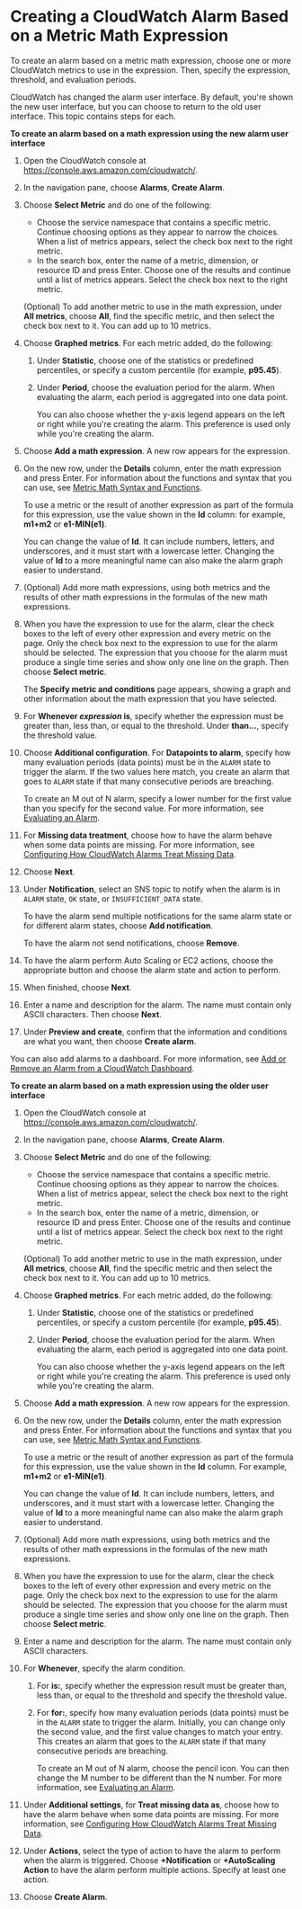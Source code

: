 # Creating a CloudWatch Alarm Based on a Metric Math Expression<a name="Create-alarm-on-metric-math-expression"></a>

To create an alarm based on a metric math expression, choose one or more CloudWatch metrics to use in the expression\. Then, specify the expression, threshold, and evaluation periods\.

CloudWatch has changed the alarm user interface\. By default, you're shown the new user interface, but you can choose to return to the old user interface\. This topic contains steps for each\.

**To create an alarm based on a math expression using the new alarm user interface**

1. Open the CloudWatch console at [https://console\.aws\.amazon\.com/cloudwatch/](https://console.aws.amazon.com/cloudwatch/)\.

1. In the navigation pane, choose **Alarms**, **Create Alarm**\.

1. Choose **Select Metric** and do one of the following:
   + Choose the service namespace that contains a specific metric\. Continue choosing options as they appear to narrow the choices\. When a list of metrics appears, select the check box next to the right metric\.
   + In the search box, enter the name of a metric, dimension, or resource ID and press Enter\. Choose one of the results and continue until a list of metrics appears\. Select the check box next to the right metric\. 

   \(Optional\) To add another metric to use in the math expression, under **All metrics**, choose **All**, find the specific metric, and then select the check box next to it\. You can add up to 10 metrics\.

1. Choose **Graphed metrics**\. For each metric added, do the following:

   1. Under **Statistic**, choose one of the statistics or predefined percentiles, or specify a custom percentile \(for example, **p95\.45**\)\.

   1. Under **Period**, choose the evaluation period for the alarm\. When evaluating the alarm, each period is aggregated into one data point\.

      You can also choose whether the y\-axis legend appears on the left or right while you're creating the alarm\. This preference is used only while you're creating the alarm\.

1. Choose **Add a math expression**\. A new row appears for the expression\.

1. On the new row, under the **Details** column, enter the math expression and press Enter\. For information about the functions and syntax that you can use, see [Metric Math Syntax and Functions](using-metric-math.md#metric-math-syntax)\.

   To use a metric or the result of another expression as part of the formula for this expression, use the value shown in the **Id** column: for example, **m1\+m2** or **e1\-MIN\(e1\)**\.

   You can change the value of **Id**\. It can include numbers, letters, and underscores, and it must start with a lowercase letter\. Changing the value of **Id** to a more meaningful name can also make the alarm graph easier to understand\. 

1. \(Optional\) Add more math expressions, using both metrics and the results of other math expressions in the formulas of the new math expressions\.

1. When you have the expression to use for the alarm, clear the check boxes to the left of every other expression and every metric on the page\. Only the check box next to the expression to use for the alarm should be selected\. The expression that you choose for the alarm must produce a single time series and show only one line on the graph\. Then choose **Select metric**\.

   The **Specify metric and conditions** page appears, showing a graph and other information about the math expression that you have selected\.

1. For **Whenever *expression* is**, specify whether the expression must be greater than, less than, or equal to the threshold\. Under **than\.\.\.**, specify the threshold value\.

1. Choose **Additional configuration**\. For **Datapoints to alarm**, specify how many evaluation periods \(data points\) must be in the `ALARM` state to trigger the alarm\. If the two values here match, you create an alarm that goes to `ALARM` state if that many consecutive periods are breaching\.

   To create an M out of N alarm, specify a lower number for the first value than you specify for the second value\. For more information, see [Evaluating an Alarm](AlarmThatSendsEmail.md#alarm-evaluation)\.

1. For **Missing data treatment**, choose how to have the alarm behave when some data points are missing\. For more information, see [Configuring How CloudWatch Alarms Treat Missing Data](AlarmThatSendsEmail.md#alarms-and-missing-data)\.

1. Choose **Next**\.

1. Under **Notification**, select an SNS topic to notify when the alarm is in `ALARM` state, `OK` state, or `INSUFFICIENT_DATA` state\.

   To have the alarm send multiple notifications for the same alarm state or for different alarm states, choose **Add notification**\.

   To have the alarm not send notifications, choose **Remove**\.

1. To have the alarm perform Auto Scaling or EC2 actions, choose the appropriate button and choose the alarm state and action to perform\.

1. When finished, choose **Next**\.

1. Enter a name and description for the alarm\. The name must contain only ASCII characters\. Then choose **Next**\.

1. Under **Preview and create**, confirm that the information and conditions are what you want, then choose **Create alarm**\.

You can also add alarms to a dashboard\. For more information, see [Add or Remove an Alarm from a CloudWatch Dashboard](add_remove_alarm_dashboard.md)\. 

**To create an alarm based on a math expression using the older user interface**

1. Open the CloudWatch console at [https://console\.aws\.amazon\.com/cloudwatch/](https://console.aws.amazon.com/cloudwatch/)\.

1. In the navigation pane, choose **Alarms**, **Create Alarm**\.

1. Choose **Select Metric** and do one of the following:
   + Choose the service namespace that contains a specific metric\. Continue choosing options as they appear to narrow the choices\. When a list of metrics appear, select the check box next to the right metric\.
   + In the search box, enter the name of a metric, dimension, or resource ID and press Enter\. Choose one of the results and continue until a list of metrics appear\. Select the check box next to the right metric\. 

   \(Optional\) To add another metric to use in the math expression, under **All metrics**, choose **All**, find the specific metric and then select the check box next to it\. You can add up to 10 metrics\.

1. Choose **Graphed metrics**\. For each metric added, do the following:

   1. Under **Statistic**, choose one of the statistics or predefined percentiles, or specify a custom percentile \(for example, **p95\.45**\)\.

   1. Under **Period**, choose the evaluation period for the alarm\. When evaluating the alarm, each period is aggregated into one data point\.

      You can also choose whether the y\-axis legend appears on the left or right while you're creating the alarm\. This preference is used only while you're creating the alarm\.

1. Choose **Add a math expression**\. A new row appears for the expression\.

1. On the new row, under the **Details** column, enter the math expression and press Enter\. For information about the functions and syntax that you can use, see [Metric Math Syntax and Functions](using-metric-math.md#metric-math-syntax)\.

   To use a metric or the result of another expression as part of the formula for this expression, use the value shown in the **Id** column\. For example, **m1\+m2** or **e1\-MIN\(e1\)**\.

   You can change the value of **Id**\. It can include numbers, letters, and underscores, and it must start with a lowercase letter\. Changing the value of **Id** to a more meaningful name can also make the alarm graph easier to understand\. 

1. \(Optional\) Add more math expressions, using both metrics and the results of other math expressions in the formulas of the new math expressions\.

1. When you have the expression to use for the alarm, clear the check boxes to the left of every other expression and every metric on the page\. Only the check box next to the expression to use for the alarm should be selected\. The expression that you choose for the alarm must produce a single time series and show only one line on the graph\. Then choose **Select metric**\.

1. Enter a name and description for the alarm\. The name must contain only ASCII characters\. 

1. For **Whenever**, specify the alarm condition\.

   1. For **is:**, specify whether the expression result must be greater than, less than, or equal to the threshold and specify the threshold value\.

   1. For **for:**, specify how many evaluation periods \(data points\) must be in the `ALARM` state to trigger the alarm\. Initially, you can change only the second value, and the first value changes to match your entry\. This creates an alarm that goes to the `ALARM` state if that many consecutive periods are breaching\.

      To create an M out of N alarm, choose the pencil icon\. You can then change the M number to be different than the N number\. For more information, see [Evaluating an Alarm](AlarmThatSendsEmail.md#alarm-evaluation)\.

1. Under **Additional settings**, for **Treat missing data as**, choose how to have the alarm behave when some data points are missing\. For more information, see [Configuring How CloudWatch Alarms Treat Missing Data](AlarmThatSendsEmail.md#alarms-and-missing-data)\.

1. Under **Actions**, select the type of action to have the alarm to perform when the alarm is triggered\. Choose **\+Notification** or **\+AutoScaling Action** to have the alarm perform multiple actions\. Specify at least one action\.

1. Choose **Create Alarm**\.